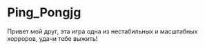 # Ping_Pongjg
Привет мой друг,  эта игра одна из  нестабильных и масштабных  хорроров, удачи тебе выжить!
